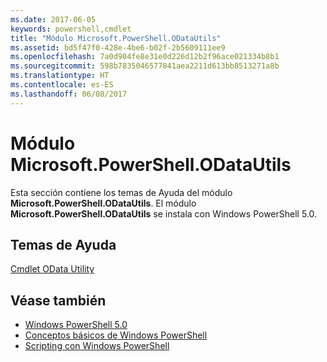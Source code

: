 ```yaml
---
ms.date: 2017-06-05
keywords: powershell,cmdlet
title: "Módulo Microsoft.PowerShell.ODataUtils"
ms.assetid: bd5f47f0-428e-4be6-b02f-2b5609111ee9
ms.openlocfilehash: 7a0d904fe8e31e0d226d12b2f96ace021334b8b1
ms.sourcegitcommit: 598b7835046577841aea2211d613bb8513271a8b
ms.translationtype: HT
ms.contentlocale: es-ES
ms.lasthandoff: 06/08/2017
---
```

# <a name="microsoftpowershellodatautils-module"></a>Módulo Microsoft.PowerShell.ODataUtils
Esta sección contiene los temas de Ayuda del módulo **Microsoft.PowerShell.ODataUtils**. El módulo **Microsoft.PowerShell.ODataUtils** se instala con Windows PowerShell 5.0.

## <a name="help-topics"></a>Temas de Ayuda
[Cmdlet OData Utility](http://technet.microsoft.com/library/dn818506(v=wps.640).aspx)

## <a name="see-also"></a>Véase también
- [Windows PowerShell 5.0](Windows-PowerShell-5.0.md)
- [Conceptos básicos de Windows PowerShell](https://technet.microsoft.com/en-us/library/4b75f1e4-f327-48f3-92ab-bf5435094d41)
- [Scripting con Windows PowerShell](../../getting-started/fundamental/Scripting-with-Windows-PowerShell.md)

